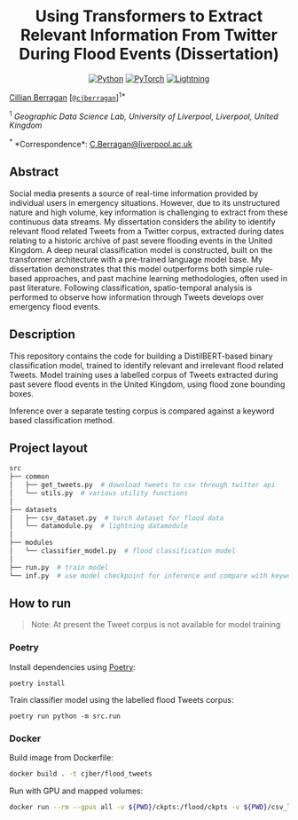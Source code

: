 <div align="center">

# Using Transformers to Extract Relevant Information From Twitter During Flood Events (Dissertation)

<a href="https://www.python.org"><img alt="Python" src="https://img.shields.io/badge/python%20-%2314354C.svg?&style=for-the-badge&logo=python&logoColor=white"/></a>
<a href="https://pytorch.org/"><img alt="PyTorch" src="https://img.shields.io/badge/PyTorch%20-%23EE4C2C.svg?&style=for-the-badge&logo=PyTorch&logoColor=white"/></a>
<a href="https://pytorchlightning.ai/"><img alt="Lightning" src="https://img.shields.io/badge/-Lightning-blueviolet?style=for-the-badge"></a>

</div>

[Cillian
Berragan](https://www.liverpool.ac.uk/geographic-data-science/our-people/)
\[[`@cjberragan`](http://twitter.com/cjberragan)\]<sup>1\*</sup>

<sup>1</sup> *Geographic Data Science Lab, University of Liverpool,
Liverpool, United Kingdom*

<sup>*</sup> *Correspondence\*: C.Berragan@liverpool.ac.uk

## Abstract

Social media presents a source of real-time information provided by
individual users in emergency situations. However, due to its
unstructured nature and high volume, key information is challenging to
extract from these continuous data streams. My dissertation considers
the ability to identify relevant flood related Tweets from a Twitter
corpus, extracted during dates relating to a historic archive of past
severe flooding events in the United Kingdom. A deep neural
classification model is constructed, built on the transformer
architecture with a pre-trained language model base. My dissertation
demonstrates that this model outperforms both simple rule-based
approaches, and past machine learning methodologies, often used in past
literature. Following classification, spatio-temporal analysis is
performed to observe how information through Tweets develops over
emergency flood events.

## Description

This repository contains the code for building a DistilBERT-based binary
classification model, trained to identify relevant and irrelevant flood
related Tweets. Model training uses a labelled corpus of Tweets
extracted during past severe flood events in the United Kingdom, using
flood zone bounding boxes.

Inference over a separate testing corpus is compared against a keyword
based classification method.

## Project layout

``` bash
src
├── common
│   ├── get_tweets.py  # download tweets to csv through twitter api
│   └── utils.py  # various utility functions
│
├── datasets
│   ├── csv_dataset.py  # torch dataset for flood data
│   └── datamodule.py  # lightning datamodule
│
├── modules
│   └── classifier_model.py  # flood classification model
│
├── run.py  # train model
└── inf.py  # use model checkpoint for inference and compare with keywords
```

## How to run

> Note: At present the Tweet corpus is not available for model training

### Poetry

Install dependencies using [Poetry](https://python-poetry.org/):

``` commandline
poetry install
```

Train classifier model using the labelled flood Tweets corpus:

``` commandline
poetry run python -m src.run
```

### Docker

Build image from Dockerfile:

``` bash
docker build . -t cjber/flood_tweets
```

Run with GPU and mapped volumes:

``` bash
docker run --rm --gpus all -v ${PWD}/ckpts:/flood/ckpts -v ${PWD}/csv_logs:/flood/csv_logs cjber/flood_tweets
```
